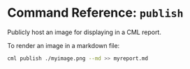 # Command Reference: `publish`

Publicly host an image for displaying in a CML report.

To render an image in a markdown file:

```bash
cml publish ./myimage.png --md >> myreport.md
```
